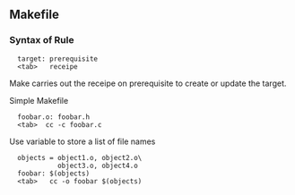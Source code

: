 ## Makefile ##

### Syntax of Rule ###

```
  target: prerequisite
  <tab>   receipe
```

Make carries out the receipe on prerequisite to create or update the target.

Simple Makefile
```
  foobar.o: foobar.h
  <tab>  cc -c foobar.c
```

Use variable to store a list of file names

```
  objects = object1.o, object2.o\
            object3.o, object4.o
  foobar: $(objects)
  <tab>   cc -o foobar $(objects)
```
